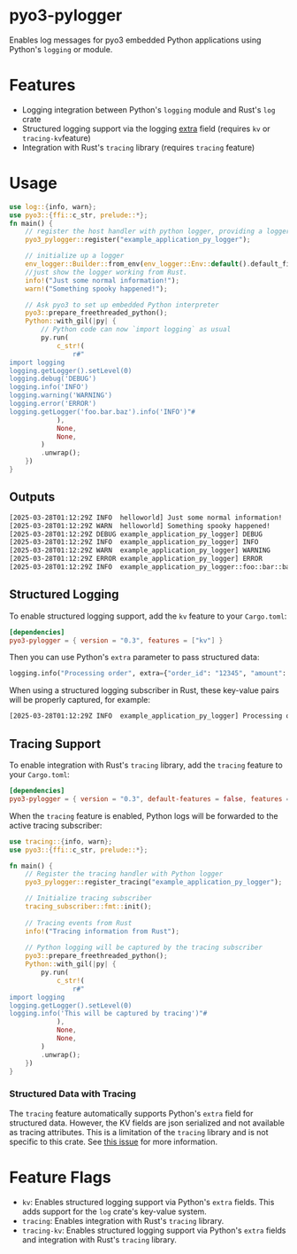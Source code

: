 # pyo3-pylogger

Enables log messages for pyo3 embedded Python applications using Python's `logging` or module.

# Features
- Logging integration between Python's `logging` module and Rust's `log` crate
- Structured logging support via the logging [extra](https://docs.python.org/3/library/logging.html#logging.Logger.debug) field (requires `kv` or `tracing-kv`feature)
- Integration with Rust's `tracing` library (requires `tracing` feature)

# Usage
```rust
use log::{info, warn};
use pyo3::{ffi::c_str, prelude::*};
fn main() {
    // register the host handler with python logger, providing a logger target
    pyo3_pylogger::register("example_application_py_logger");

    // initialize up a logger
    env_logger::Builder::from_env(env_logger::Env::default().default_filter_or("trace")).init();
    //just show the logger working from Rust.
    info!("Just some normal information!");
    warn!("Something spooky happened!");

    // Ask pyo3 to set up embedded Python interpreter
    pyo3::prepare_freethreaded_python();
    Python::with_gil(|py| {
        // Python code can now `import logging` as usual
        py.run(
            c_str!(
                r#"
import logging
logging.getLogger().setLevel(0)
logging.debug('DEBUG')
logging.info('INFO')
logging.warning('WARNING')
logging.error('ERROR')
logging.getLogger('foo.bar.baz').info('INFO')"#
            ),
            None,
            None,
        )
        .unwrap();
    })
}


```

## Outputs

```bash
[2025-03-28T01:12:29Z INFO  helloworld] Just some normal information!
[2025-03-28T01:12:29Z WARN  helloworld] Something spooky happened!
[2025-03-28T01:12:29Z DEBUG example_application_py_logger] DEBUG
[2025-03-28T01:12:29Z INFO  example_application_py_logger] INFO
[2025-03-28T01:12:29Z WARN  example_application_py_logger] WARNING
[2025-03-28T01:12:29Z ERROR example_application_py_logger] ERROR
[2025-03-28T01:12:29Z INFO  example_application_py_logger::foo::bar::baz] INFO
```

## Structured Logging

To enable structured logging support, add the `kv` feature to your `Cargo.toml`:

```toml
[dependencies]
pyo3-pylogger = { version = "0.3", features = ["kv"] }
```

Then you can use Python's `extra` parameter to pass structured data:

```python
logging.info("Processing order", extra={"order_id": "12345", "amount": 99.99})
```

When using a structured logging subscriber in Rust, these key-value pairs will be properly captured, for example:

```bash
[2025-03-28T01:12:29Z INFO  example_application_py_logger] Processing order order_id=12345 amount=99.99
```
## Tracing Support

To enable integration with Rust's `tracing` library, add the `tracing` feature to your `Cargo.toml`:

```toml
[dependencies]
pyo3-pylogger = { version = "0.3", default-features = false, features = ["tracing"] }
```

When the `tracing` feature is enabled, Python logs will be forwarded to the active tracing subscriber:

```rust
use tracing::{info, warn};
use pyo3::{ffi::c_str, prelude::*};

fn main() {
    // Register the tracing handler with Python logger
    pyo3_pylogger::register_tracing("example_application_py_logger");

    // Initialize tracing subscriber
    tracing_subscriber::fmt::init();
    
    // Tracing events from Rust
    info!("Tracing information from Rust");
    
    // Python logging will be captured by the tracing subscriber
    pyo3::prepare_freethreaded_python();
    Python::with_gil(|py| {
        py.run(
            c_str!(
                r#"
import logging
logging.getLogger().setLevel(0)
logging.info('This will be captured by tracing')"#
            ),
            None,
            None,
        )
        .unwrap();
    })
}
```

### Structured Data with Tracing

The `tracing` feature automatically supports Python's `extra` field for structured data. However, the KV fields are json serialized and not available as tracing attributes. This is a limitation of the `tracing` library and is not specific to this crate. See [this issue](https://github.com/tokio-rs/tracing/issues/372) for more information.

# Feature Flags

- `kv`: Enables structured logging support via Python's `extra` fields. This adds support for the `log` crate's key-value system.
- `tracing`: Enables integration with Rust's `tracing` library.
- `tracing-kv`: Enables structured logging support via Python's `extra` fields and integration with Rust's `tracing` library.

